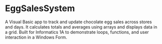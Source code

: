 # EggSalesSystem
A Visual Basic app to track and update chocolate egg sales across stores and days. It calculates totals and averages using arrays and displays data in a grid. Built for Informatics 1A to demonstrate loops, functions, and user interaction in a Windows Form.
